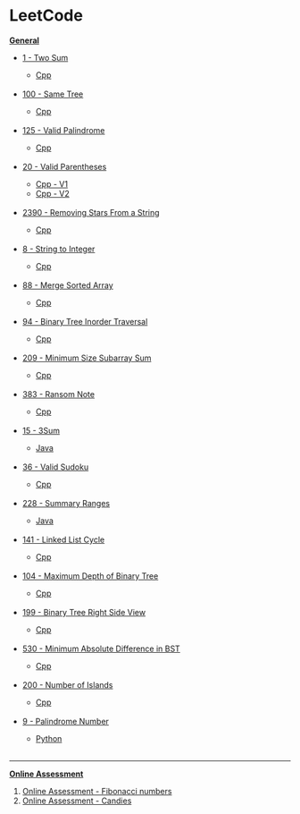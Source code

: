 <div><h1>LeetCode</h1></div><div><a href="https://github.com/ShaharAshe/LeetCode" alt="General"><b><p> General </p></b></a><ul><div><a href="https://github.com/ShaharAshe/LeetCode/tree/main/leetcode-1-Two_Sum" alt="1 - Two Sum"><li> 1 - Two Sum </li></a><ul><a href="https://github.com/ShaharAshe/LeetCode/blob/main/leetcode-1-Two_Sum/leetcode-1-Two_Sum.cpp" alt="1 - Two Sum - Cpp"><li> Cpp </li></a></ul></div><br><div><a href="https://github.com/ShaharAshe/LeetCode/tree/main/leetcode-100-Same_Tree" alt="100 - Same Tree"><li> 100 - Same Tree </li></a><ul><a href="https://github.com/ShaharAshe/LeetCode/blob/main/leetcode-100-Same_Tree/leetcode-100-Same_Tree.cpp" alt="100 - Same Tree - Cpp"><li> Cpp </li></a></ul></div><br><div><a href="https://github.com/ShaharAshe/LeetCode/tree/main/leetcode-125-Valid_Palindrome" alt="125 - Valid Palindrome"><li> 125 - Valid Palindrome </li></a><ul><a href="https://github.com/ShaharAshe/LeetCode/blob/main/leetcode-125-Valid_Palindrome/leetcode-125-Valid_Palindrome.cpp" alt="125 - Valid Palindrome - Cpp"><li> Cpp </li></a></ul></div><br><div><a href="https://github.com/ShaharAshe/LeetCode/tree/main/leetcode-20-Valid_Parentheses" alt="20 - Valid Parentheses"><li> 20 - Valid Parentheses </li></a><ul><a href="https://github.com/ShaharAshe/LeetCode/blob/main/leetcode-20-Valid_Parentheses/leetcode-20-Valid_Parentheses.cpp" alt="20 - Valid Parentheses - Cpp - V1"><li> Cpp - V1 </li></a><a href="https://github.com/ShaharAshe/LeetCode/blob/main/leetcode-20-Valid_Parentheses/leetcode-20-Valid_Parentheses_v2.cpp" alt="20 - Valid Parentheses - Cpp - V2"><li> Cpp - V2 </li></a></ul></div><br><div><a href="https://github.com/ShaharAshe/LeetCode/tree/main/leetcode-2390-Removing_Stars_From_a_String" alt="2390 - Removing Stars From a String"><li> 2390 - Removing Stars From a String </li></a><ul><a href="https://github.com/ShaharAshe/LeetCode/blob/main/leetcode-2390-Removing_Stars_From_a_String/leetcode-2390-Removing_Stars_From_a_String.cpp" alt="2390 - Removing Stars From a String - Cpp"><li> Cpp </li></a></ul></div><br><div><a href="https://github.com/ShaharAshe/LeetCode/tree/main/leetcode-8-String_to_Integer" alt="8 - String to Integer"><li> 8 - String to Integer </li></a><ul><a href="https://github.com/ShaharAshe/LeetCode/blob/main/leetcode-8-String_to_Integer/leetcode-8-String_to_Integer.cpp" alt="8 - String to Integer - Cpp"><li> Cpp </li></a></ul></div><br><div><a href="https://github.com/ShaharAshe/LeetCode/tree/main/leetcode-88-Merge_Sorted_Array" alt="88 - Merge Sorted Array"><li> 88 - Merge Sorted Array </li></a><ul><a href="https://github.com/ShaharAshe/LeetCode/blob/main/leetcode-88-Merge_Sorted_Array/leetcode-88-Merge_Sorted_Array.cpp" alt="88 - Merge Sorted Array - Cpp"><li> Cpp </li></a></ul></div><br><div><a href="https://github.com/ShaharAshe/LeetCode/tree/main/leetcode-94-Binary_Tree_Inorder_Traversal" alt="94 - Binary Tree Inorder Traversal"><li> 94 - Binary Tree Inorder Traversal </li></a><ul><a href="https://github.com/ShaharAshe/LeetCode/blob/main/leetcode-94-Binary_Tree_Inorder_Traversal/leetcode-94-Binary_Tree_Inorder_Traversal.cpp" alt="94 - Binary Tree Inorder Traversal - Cpp"><li> Cpp </li></a></ul></div><br><div><a href="https://github.com/ShaharAshe/LeetCode/tree/main/leetcode-209-Minimum_Size_Subarray_Sum" alt="209 - Minimum Size Subarray_Sum"><li> 209 - Minimum Size Subarray Sum </li></a><ul><a href="https://github.com/ShaharAshe/LeetCode/blob/main/leetcode-209-Minimum_Size_Subarray_Sum/leetcode-209-Minimum_Size_Subarray_Sum.cpp" alt="209 - Minimum Size Subarray_Sum - Cpp"><li> Cpp </li></a></ul></div><br><div><a href="https://github.com/ShaharAshe/LeetCode/tree/main/leetcode-383-Ransom_Note" alt="383 - Ransom Note"><li> 383 - Ransom Note </li></a><ul><a href="https://github.com/ShaharAshe/LeetCode/blob/main/leetcode-383-Ransom_Note/leetcode-383-Ransom_Note.cpp" alt="383 - Ransom Note - Cpp"><li> Cpp </li></a></ul></div><br><div><a href="https://github.com/ShaharAshe/LeetCode/tree/main/leetcode_15_3Sum" alt="15 - 3Sum"><li> 15 - 3Sum </li></a><ul><a href="https://github.com/ShaharAshe/LeetCode/blob/main/leetcode_15_3Sum/leetcode_15_3Sum.java" alt="15 - 3Sum - Java"><li> Java </li></a></ul></div><br><div><a href="https://github.com/ShaharAshe/LeetCode/tree/main/leetcode-36-Valid_Sudoku" alt="36 - Valid Sudoku"><li> 36 - Valid Sudoku </li></a><ul><a href="https://github.com/ShaharAshe/LeetCode/blob/main/leetcode-36-Valid_Sudoku/leetcode-36-Valid_Sudoku.cpp" alt="36 - Valid Sudoku - Cpp"><li> Cpp </li></a></ul></div><br><div><a href="https://github.com/ShaharAshe/LeetCode/tree/main/leetcode_228_SummaryRanges" alt="228 - Summary Ranges"><li> 228 - Summary Ranges </li></a><ul><a href="https://github.com/ShaharAshe/LeetCode/blob/main/leetcode_228_SummaryRanges/leetcode_228_SummaryRanges.java" alt="228 - Summary Ranges - Java"><li>Java</li></a></ul></div><br><div><a href="https://github.com/ShaharAshe/LeetCode/tree/main/leetcode-141-Linked_List_Cycle" alt="141 - Linked List Cycle"><li> 141 - Linked List Cycle </li></a><ul><a href="https://github.com/ShaharAshe/LeetCode/blob/main/leetcode-141-Linked_List_Cycle/leetcode-141-Linked_List_Cycle.cpp" alt="141 - Linked List Cycle - Cpp"><li> Cpp </li></a></ul></div><br><div><a href="https://github.com/ShaharAshe/LeetCode/tree/main/leetcode-104-Maximum_Depth_of_Binary_Tree" alt="104 - Maximum Depth of Binary Tree"><li> 104 - Maximum Depth of Binary Tree </li></a><ul><a href="https://github.com/ShaharAshe/LeetCode/blob/main/leetcode-104-Maximum_Depth_of_Binary_Tree/leetcode-104-Maximum_Depth_of_Binary_Tree.cpp" alt="104 - Maximum Depth of Binary Tree - Cpp"><li> Cpp </li></a></ul></div><br><div><a href="https://github.com/ShaharAshe/LeetCode/tree/main/leetcode-199-Binary_Tree_Right_Side_View" alt="199 - Binary Tree Right Side View"><li> 199 - Binary Tree Right Side View </li></a><ul><a href="https://github.com/ShaharAshe/LeetCode/blob/main/leetcode-199-Binary_Tree_Right_Side_View/leetcode-199-Binary_Tree_Right_Side_View.cpp" alt="199 - Binary Tree Right Side View - Cpp"><li> Cpp </li></a></ul></div><br><div><a href="https://github.com/ShaharAshe/LeetCode/tree/main/leetcode-530-Minimum_Absolute_Difference_in_BST" alt="530 - Minimum Absolute Difference in BST"><li> 530 - Minimum Absolute Difference in BST </li></a><ul><a href="https://github.com/ShaharAshe/LeetCode/blob/main/leetcode-530-Minimum_Absolute_Difference_in_BST/leetcode-530-Minimum_Absolute_Difference_in_BST.cpp" alt="530 - Minimum Absolute Difference in BST - Cpp"><li> Cpp </li></a></ul></div><br><div><a href="https://github.com/ShaharAshe/LeetCode/tree/main/leetcode-200-Number_of_Islands" alt="200 - Number of Islands"><li> 200 - Number of Islands </li></a><ul><a href="https://github.com/ShaharAshe/LeetCode/blob/main/leetcode-200-Number_of_Islands/leetcode-200-Number_of_Islands.cpp alt="200 - Number of Islands - Cpp"><li> Cpp </li></a></ul></div><br><div><a href="https://github.com/ShaharAshe/LeetCode/tree/main/leetcode-9-Palindrome_Number" alt="9 - Palindrome Number"><li> 9 - Palindrome Number </li></a><ul><a href="https://github.com/ShaharAshe/LeetCode/blob/main/leetcode-9-Palindrome_Number/leetcode-9-Palindrome_Number.py" alt="9 - Palindrome Number - Python"><li> Python </li></a></ul></div><br></ol></div><hr><div><a href="https://github.com/ShaharAshe/LeetCode/tree/main/onlineAssessment" alt="Online Assessment"><b><p> Online Assessment </p></b></a><ol><a href="https://github.com/ShaharAshe/LeetCode/blob/main/onlineAssessment/leetcode-onlineAssessment-Fibonacci_numbers.cpp" alt="Online Assessment - Fibonacci numbers"><li> Online Assessment - Fibonacci numbers </li></a><a href="https://github.com/ShaharAshe/LeetCode/blob/main/onlineAssessment/%E2%80%8F%E2%80%8Fleetcode-onlineAssessment-Candies.cpp" alt="Online Assessment - Candies"><li> Online Assessment - Candies </li></a></ul></div>

